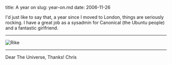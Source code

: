 title: A year on
slug: year-on.md
date: 2006-11-26


I'd just like to say that, a year since I moved to London, things are seriously rocking.
I have a great job as a sysadmin for Canonical (the Ubuntu people) and a fantastic girlfriend.

------------------------------------------------------------------------

![Rike](http://gallery.tenshu.net/albums/2005_05-Dartmoor/thumb_100_0611.jpg)

------------------------------------------------------------------------

Dear The Universe,
Thanks!
Chris